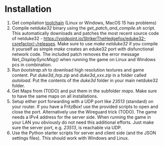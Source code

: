 # Installation

1. Get compilation [toolchain](https://wiki.eduke32.com/wiki/Main_Page) (Linux or Windows, MacOS 15 has problems)
2. Compile *netduke32* binary using the *get_patch_and_compile.sh* script. This automatically downloads and patches the most recent source code of netduke32 - https://voidpoint.io/StrikerTheHedgefox/eduke32-csrefactor/-/releases. Make sure to use *make netduke32* if you compile it yourself as simple *make* creates an eduke32 port with disfunctional network code. The included patch removes the error message *Net_DisplaySyncMsg()* when running the game on Linux and Windows pcs in combination.
3. Run *bootstrap.sh* to download high resolution textures and game content. Put *duke3d_hrp.zip* and *duke3d_xxx.zip* in a folder called *autoload*. Put the contents of the *duke3d* folder in your main netduke32 folder.
4. Get Maps from (TODO) and put them in the subfolder *maps*. Make sure to have the same maps on all installations.
5. Setup either port forwarding with a UDP port like *23513* (standard) on your router. If you have a FritzBox! use the provided scripts to open and close the port. Alternatively use the Wireguard trick (TODO). The game needs a IPv4 address for the server side. When running the game in your LAN you obviously do not need this additional efforts. Just make sure the server port, e.g. *23513*, is reachable via UDP.
6. Use the Python starter scripts for server and client side (and the JSON settings files). This should work with Windows and Linux.
